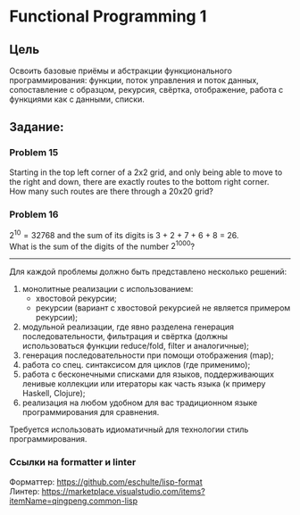 # Functional Programming 1
## Цель
Освоить базовые приёмы и абстракции функционального программирования:
функции, поток управления и поток данных, сопоставление с образцом,
рекурсия, свёртка, отображение, работа с функциями как с данными, списки.

## Задание:
### Problem 15
Starting in the top left corner of a 2x2 grid, and only being able to move to the right and down, there are exactly routes to the bottom right corner. </br>
How many such routes are there through a 20x20 grid?
### Problem 16
$2^{10} = 32768$ and the sum of its digits is 3 + 2 + 7 + 6 + 8 = 26. </br>
What is the sum of the digits of the number $2^{1000}$?

---

Для каждой проблемы должно быть представлено несколько решений:

1. монолитные реализации с использованием:
   - хвостовой рекурсии;
   - рекурсии (вариант с хвостовой рекурсией не является примером рекурсии);
2. модульной реализации, где явно разделена генерация последовательности,
   фильтрация и свёртка (должны использоваться функции reduce/fold, filter и аналогичные);
3. генерация последовательности при помощи отображения (map);
4. работа со спец. синтаксисом для циклов (где применимо);
5. работа с бесконечными списками для языков, поддерживающих ленивые коллекции или
   итераторы как часть языка (к примеру Haskell, Clojure);
6. реализация на любом удобном для вас традиционном языке программирования для сравнения.

Требуется использовать идиоматичный для технологии стиль программирования.

### Ссылки на formatter и linter

Форматтер: https://github.com/eschulte/lisp-format <br>
Линтер: https://marketplace.visualstudio.com/items?itemName=qingpeng.common-lisp

